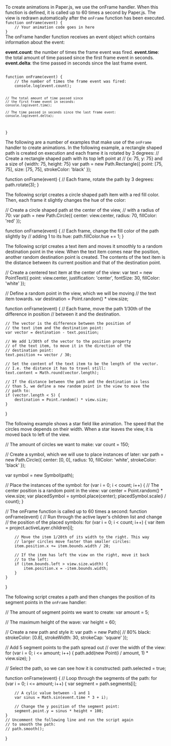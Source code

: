 <title>Creating Animations</title>
To create animations in Paper.js, we use the <api global#onFrame>onFrame</api> handler. When this function is defined, it is called up to 60 times a second by Paper.js. The view is redrawn automatically after the <code>onFrame</code> function has been executed.

<code>
function onFrame(event) {
	// Your animation code goes in here
}
</code>

<title>The Event Object</title>
The <api global#onFrame>onFrame</api> handler function receives an event object which contains information about the event:

<b>event.count</b>: the number of times the frame event was fired.
<b>event.time</b>: the total amount of time passed since the first frame event in seconds.
<b>event.delta</b>: the time passed in seconds since the last frame event.

<code>
function onFrame(event) {
	// the number of times the frame event was fired:
	console.log(event.count);

	// The total amount of time passed since
	// the first frame event in seconds:
	console.log(event.time);

	// The time passed in seconds since the last frame event:
	console.log(event.delta);
}
</code>
<title>Examples</title>
The following are a number of examples that make use of the <code>onFrame</code> handler to create animations.


<title>Rotating an Item</title>
In the following example, a rectangle shaped path is created on execution and each frame it is rotated by 3 degrees:

<paperscript split=true height=200>
// Create a rectangle shaped path with its top left point at
// {x: 75, y: 75} and a size of {width: 75, height: 75}
var path = new Path.Rectangle({
	point: [75, 75],
	size: [75, 75],
	strokeColor: 'black'
});

function onFrame(event) {
	// Each frame, rotate the path by 3 degrees:
	path.rotate(3);
}
</paperscript>

<title>Animating Colors</title>

The following script creates a circle shaped path item with a red fill color. Then, each frame it slightly changes the hue of the color:

<paperscript split=true height=200>
// Create a circle shaped path at the center of the view,
// with a radius of 70:
var path = new Path.Circle({
	center: view.center,
	radius: 70,
	fillColor: 'red'
});

function onFrame(event) {
	// Each frame, change the fill color of the path slightly by
	// adding 1 to its hue:
	path.fillColor.hue += 1;
}
</paperscript>

<title>Moving an Item</title>

The following script creates a text item and moves it smoothly to a random destination point in the view. When the text item comes near the position, another random destination point is created. The contents of the text item is the distance between its current position and that of the destination point.

<paperscript split=true height=200 background="black">
// Create a centered text item at the center of the view:
var text = new PointText({
	point: view.center,
	justification: 'center',
	fontSize: 30,
	fillColor: 'white'
});

// Define a random point in the view, which we will be moving
// the text item towards.
var destination = Point.random() * view.size;

function onFrame(event) {
	// Each frame, move the path 1/30th of the difference in position
	// between it and the destination.
	
	// The vector is the difference between the position of
	// the text item and the destination point:
	var vector = destination - text.position;
	
	// We add 1/30th of the vector to the position property
	// of the text item, to move it in the direction of the
	// destination point:
	text.position += vector / 30;
	
	// Set the content of the text item to be the length of the vector.
	// I.e. the distance it has to travel still:
	text.content = Math.round(vector.length);
	
	// If the distance between the path and the destination is less
	// than 5, we define a new random point in the view to move the
	// path to:
	if (vector.length < 5) {
		destination = Point.random() * view.size;
	}
}
</paperscript>

<title>Moving Multiple Items</title>

The following example shows a star field like animation. The speed that the circles move depends on their width. When a star leaves the view, it is moved back to left of the view.

<paperscript split=true height=200 background="black">
// The amount of circles we want to make:
var count = 150;

// Create a symbol, which we will use to place instances of later:
var path = new Path.Circle({
	center: [0, 0],
	radius: 10,
	fillColor: 'white',
	strokeColor: 'black'
});

var symbol = new Symbol(path);

// Place the instances of the symbol:
for (var i = 0; i < count; i++) {
	// The center position is a random point in the view:
	var center = Point.random() * view.size;
	var placedSymbol = symbol.place(center);
	placedSymbol.scale(i / count);
}

// The onFrame function is called up to 60 times a second:
function onFrame(event) {
	// Run through the active layer's children list and change
	// the position of the placed symbols:
	for (var i = 0; i < count; i++) {
		var item = project.activeLayer.children[i];
		
		// Move the item 1/20th of its width to the right. This way
		// larger circles move faster than smaller circles:
		item.position.x += item.bounds.width / 20;

		// If the item has left the view on the right, move it back
		// to the left:
		if (item.bounds.left > view.size.width) {
			item.position.x = -item.bounds.width;
		}
	}
}
</paperscript>

<title>Animating Path Segments</title>

The following script creates a path and then changes the position of its segment points in the <code>onFrame</code> handler:

<paperscript split=true height=200>
// The amount of segment points we want to create:
var amount = 5;

// The maximum height of the wave:
var height = 60;

// Create a new path and style it:
var path = new Path({
	// 80% black:
	strokeColor: [0.8],
	strokeWidth: 30,
	strokeCap: 'square'
});

// Add 5 segment points to the path spread out
// over the width of the view:
for (var i = 0; i <= amount; i++) {
	path.add(new Point(i / amount, 1) * view.size);
}

// Select the path, so we can see how it is constructed:
path.selected = true;

function onFrame(event) {
	// Loop through the segments of the path:
	for (var i = 0; i <= amount; i++) {
		var segment = path.segments[i];

		// A cylic value between -1 and 1
		var sinus = Math.sin(event.time * 3 + i);
		
		// Change the y position of the segment point:
		segment.point.y = sinus * height + 100;
	}
	// Uncomment the following line and run the script again
	// to smooth the path:
	// path.smooth();
}
</paperscript>